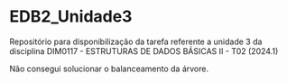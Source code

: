 # EDB2_Unidade3

Repositório para disponibilização da tarefa referente a unidade 3 da disciplina DIM0117 - ESTRUTURAS DE DADOS BÁSICAS II - T02 (2024.1)

Não consegui solucionar o balanceamento da árvore.
